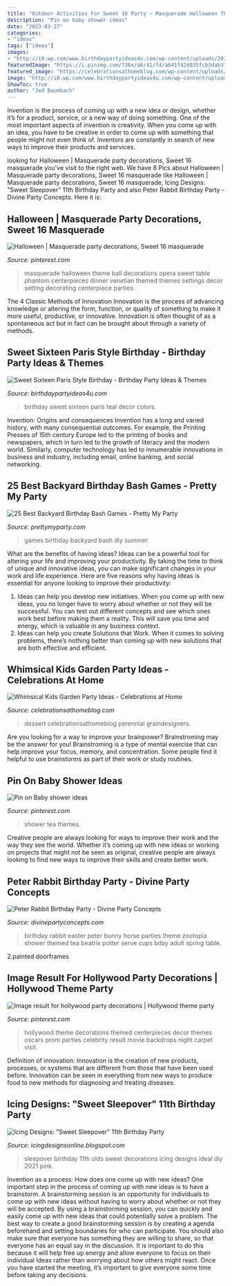 ```yaml
---
title: "Outdoor Activities For Sweet 16 Party ~ Masquerade Halloween Theme Ball Decorations Opera Sweet Table Phantom Centerpieces Dinner Venetian Themed Themes Settings Decor Setting Decorating Centerpiece Parties"
description: "Pin on baby shower ideas"
date: "2023-03-27"
categories:
- "ideas"
tags: ["ideas"]
images:
- "http://i0.wp.com/www.birthdaypartyideas4u.com/wp-content/uploads/2016/07/Sweet-Sixteen-Paris-Style-Birthday-Teal-Black-Decor.jpg"
featuredImage: "https://i.pinimg.com/736x/a6/41/f4/a641f42d835fcb3dab371bb3654f01bd--tea-party-baby-shower-baby-shower-themes.jpg"
featured_image: "https://celebrationsathomeblog.com/wp-content/uploads/2013/05/15.jpg"
image: "http://i0.wp.com/www.birthdaypartyideas4u.com/wp-content/uploads/2016/07/Sweet-Sixteen-Paris-Style-Birthday-Teal-Black-Decor.jpg"
ShowToc: true
author: "Jed Baumbach"
---
```



Invention is the process of coming up with a new idea or design, whether it’s for a product, service, or a new way of doing something. One of the most important aspects of invention is creativity. When you come up with an idea, you have to be creative in order to come up with something that people might not even think of. Inventors are constantly in search of new ways to improve their products and services.

	

		
looking for Halloween | Masquerade party decorations, Sweet 16 masquerade you've visit to the right web. We have 8 Pics about Halloween | Masquerade party decorations, Sweet 16 masquerade like Halloween | Masquerade party decorations, Sweet 16 masquerade, Icing Designs: &quot;Sweet Sleepover&quot; 11th Birthday Party and also Peter Rabbit Birthday Party - Divine Party Concepts. Here it is:
		
    
## Halloween | Masquerade Party Decorations, Sweet 16 Masquerade

<img loading=lazy src="https://i.pinimg.com/originals/00/8a/16/008a163cc1ebb778b26b400005a8c91e.jpg" onerror="this.onerror=null;this.src='https://tse1.mm.bing.net/th?id=OIP.siBkPWsiTfbllr4Mqez7oAHaLH&amp;pid=15.1';" alt="Halloween | Masquerade party decorations, Sweet 16 masquerade">

_Source: pinterest.com_

>masquerade halloween theme ball decorations opera sweet table phantom centerpieces dinner venetian themed themes settings decor setting decorating centerpiece parties. 

	

The 4 Classic Methods of Innovation
Innovation is the process of advancing knowledge or altering the form, function, or quality of something to make it more useful, productive, or innovative. Innovation is often thought of as a spontaneous act but in fact can be brought about through a variety of methods.

    
## Sweet Sixteen Paris Style Birthday - Birthday Party Ideas &amp; Themes

<img loading=lazy src="http://i0.wp.com/www.birthdaypartyideas4u.com/wp-content/uploads/2016/07/Sweet-Sixteen-Paris-Style-Birthday-Teal-Black-Decor.jpg" onerror="this.onerror=null;this.src='https://tse1.mm.bing.net/th?id=OIP.ubUaSfbUjv1DvP409CsiNwHaHa&amp;pid=15.1';" alt="Sweet Sixteen Paris Style Birthday - Birthday Party Ideas &amp; Themes">

_Source: birthdaypartyideas4u.com_

>birthday sweet sixteen paris teal decor colors. 

	

Invention: Origins and consequences
Invention has a long and varied history, with many consequential outcomes. For example, the Printing Presses of 15th century Europe led to the printing of books and newspapers, which in turn led to the growth of literacy and the modern world. Similarly, computer technology has led to innumerable innovations in business and industry, including email, online banking, and social networking.

    
## 25 Best Backyard Birthday Bash Games - Pretty My Party

<img loading=lazy src="https://www.prettymyparty.com/wp-content/uploads/2016/04/DIY-Pool-Noodle-Race-Track-Awesome-Summer-Party-Games-for-Kids-via-Pretty-My-Party-e1460522658665.jpg" onerror="this.onerror=null;this.src='https://tse4.mm.bing.net/th?id=OIP.EktfG9mSzqhgNq5VZuTHuAHaKZ&amp;pid=15.1';" alt="25 Best Backyard Birthday Bash Games - Pretty My Party">

_Source: prettymyparty.com_

>games birthday backyard bash diy summer. 

	

What are the benefits of having ideas?
Ideas can be a powerful tool for altering your life and improving your productivity. By taking the time to think of unique and innovative ideas, you can make significant changes in your work and life experience. Here are five reasons why having ideas is essential for anyone looking to improve their productivity: 
1. Ideas can help you develop new initiatives. When you come up with new ideas, you no longer have to worry about whether or not they will be successful. You can test out different concepts and see which ones work best before making them a reality. This will save you time and energy, which is valuable in any business context. 
2. Ideas can help you create Solutions that Work. When it comes to solving problems, there’s nothing better than coming up with new solutions that are both effective and efficient.

    
## Whimsical Kids Garden Party Ideas - Celebrations At Home

<img loading=lazy src="https://celebrationsathomeblog.com/wp-content/uploads/2013/05/15.jpg" onerror="this.onerror=null;this.src='https://tse3.mm.bing.net/th?id=OIP.xmA8z_-9QC2PjW0RntA5qAHaKt&amp;pid=15.1';" alt="Whimsical Kids Garden Party Ideas - Celebrations at Home">

_Source: celebrationsathomeblog.com_

>dessert celebrationsathomeblog perennial graindesigners. 

	

Are you looking for a way to improve your brainpower? Brainstroming may be the answer for you! Brainstroming is a type of mental exercise that can help improve your focus, memory, and concentration. Some people find it helpful to use brainstorms as part of their work or study routines.

    
## Pin On Baby Shower Ideas

<img loading=lazy src="https://i.pinimg.com/736x/a6/41/f4/a641f42d835fcb3dab371bb3654f01bd--tea-party-baby-shower-baby-shower-themes.jpg" onerror="this.onerror=null;this.src='https://tse3.mm.bing.net/th?id=OIP.A2MFW2Tm2p54wQ9Q8hjTVQHaLI&amp;pid=15.1';" alt="Pin on Baby shower ideas">

_Source: pinterest.com_

>shower tea themes. 

	

Creative people are always looking for ways to improve their work and the way they see the world. Whether it’s coming up with new ideas or working on projects that might not be seen as original, creative people are always looking to find new ways to improve their skills and create better work.

    
## Peter Rabbit Birthday Party - Divine Party Concepts

<img loading=lazy src="http://1.bp.blogspot.com/-5s8XKmoTyhw/TfV-UXi0xaI/AAAAAAAAEkk/Gdd9Xd3lZSo/s1600/004.JPG" onerror="this.onerror=null;this.src='https://tse1.mm.bing.net/th?id=OIP.yCs8V_3T-VPiKFpO7X_vqAHaLG&amp;pid=15.1';" alt="Peter Rabbit Birthday Party - Divine Party Concepts">

_Source: divinepartyconcepts.com_

>birthday rabbit easter peter bunny horse parties theme zootopia shower themed tea beatrix potter serve cups bday adult spring table. 

	

2.painted doorframes

    
## Image Result For Hollywood Party Decorations | Hollywood Theme Party

<img loading=lazy src="https://i.pinimg.com/736x/00/be/b4/00beb412835039e41c8e8fccf14a6890--hollywood-theme-party-hollywood-party-decorations.jpg" onerror="this.onerror=null;this.src='https://tse2.mm.bing.net/th?id=OIP.9vbb7fGAzRx0hhteMu-phQHaFj&amp;pid=15.1';" alt="Image result for hollywood party decorations | Hollywood theme party">

_Source: pinterest.com_

>hollywood theme decorations themed centerpieces decor themes oscars prom parties celebrity result movie backdrops night carpet visit. 

	

Definition of innovation:
Innovation is the creation of new products, processes, or systems that are different from those that have been used before. Innovation can be seen in everything from new ways to produce food to new methods for diagnosing and treating diseases.

    
## Icing Designs: &quot;Sweet Sleepover&quot; 11th Birthday Party

<img loading=lazy src="http://3.bp.blogspot.com/-SKcdetyjXZw/T2JguDQWfKI/AAAAAAAAIII/jFMczKx7rxY/bellas%2Bparty%2B027%2Bcopy.jpg" onerror="this.onerror=null;this.src='https://tse1.mm.bing.net/th?id=OIP.nrvQwaT6ZLSVeb4p1-ZTnwAAAA&amp;pid=15.1';" alt="Icing Designs: &quot;Sweet Sleepover&quot; 11th Birthday Party">

_Source: icingdesignsonline.blogspot.com_

>sleepover birthday 11th olds sweet decorations icing designs ideal diy 2021 pink. 

	

Invention as a process: How does one come up with new ideas?
One important step in the process of coming up with new ideas is to have a brainstorm. A brainstorming session is an opportunity for individuals to come up with new ideas without having to worry about whether or not they will be accepted. By using a brainstorming session, you can quickly and easily come up with new ideas that could potentially solve a problem. 
The best way to create a good brainstorming session is by creating a agenda beforehand and setting boundaries for who can participate. You should also make sure that everyone has something they are willing to share, so that everyone has an equal say in the discussion. It is important to do this because it will help free up energy and allow everyone to focus on their individual Ideas rather than worrying about how others might react. Once you have started the meeting, it’s important to give everyone some time before taking any decisions.


